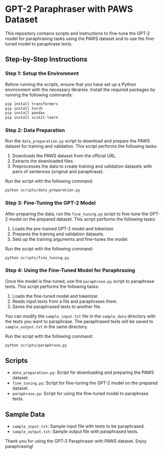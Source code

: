 
# GPT-2 Paraphraser with PAWS Dataset

This repository contains scripts and instructions to fine-tune the GPT-2 model for paraphrasing tasks using the PAWS dataset and to use the fine-tuned model to paraphrase texts.

## Step-by-Step Instructions

### Step 1: Setup the Environment

Before running the scripts, ensure that you have set up a Python environment with the necessary libraries. Install the required packages by running the following commands:

```bash
pip install transformers
pip install torch
pip install pandas
pip install scikit-learn
```

### Step 2: Data Preparation

Run the `data_preparation.py` script to download and prepare the PAWS dataset for training and validation. This script performs the following tasks:

1. Downloads the PAWS dataset from the official URL.
2. Extracts the downloaded files.
3. Preprocesses the data to create training and validation datasets with pairs of sentences (original and paraphrase).

Run the script with the following command:

```bash
python scripts/data_preparation.py
```

### Step 3: Fine-Tuning the GPT-2 Model

After preparing the data, run the `fine_tuning.py` script to fine-tune the GPT-2 model on the prepared dataset. This script performs the following tasks:

1. Loads the pre-trained GPT-2 model and tokenizer.
2. Prepares the training and validation datasets.
3. Sets up the training arguments and fine-tunes the model.

Run the script with the following command:

```bash
python scripts/fine_tuning.py
```

### Step 4: Using the Fine-Tuned Model for Paraphrasing

Once the model is fine-tuned, use the `paraphrase.py` script to paraphrase texts. This script performs the following tasks:

1. Loads the fine-tuned model and tokenizer.
2. Reads input texts from a file and paraphrases them.
3. Saves the paraphrased texts to another file.

You can modify the `sample_input.txt` file in the `sample_data` directory with the texts you want to paraphrase. The paraphrased texts will be saved to `sample_output.txt` in the same directory.

Run the script with the following command:

```bash
python scripts/paraphrase.py
```

## Scripts

- `data_preparation.py`: Script for downloading and preparing the PAWS dataset.
- `fine_tuning.py`: Script for fine-tuning the GPT-2 model on the prepared dataset.
- `paraphrase.py`: Script for using the fine-tuned model to paraphrase texts.

## Sample Data

- `sample_input.txt`: Sample input file with texts to be paraphrased.
- `sample_output.txt`: Sample output file with paraphrased texts.

Thank you for using the GPT-2 Paraphraser with PAWS dataset. Enjoy paraphrasing!
